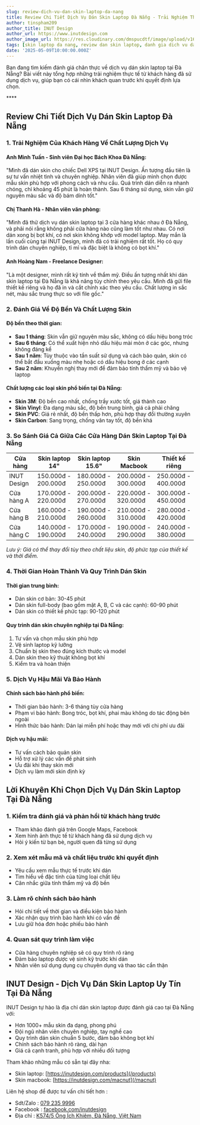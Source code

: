 ```yaml
---
slug: review-dich-vu-dan-skin-laptop-da-nang
title: Review Chi Tiết Dịch Vụ Dán Skin Laptop Đà Nẵng - Trải Nghiệm Thực Tế Từ Khách Hàng
author: tinspham209
author_title: INUT Design
author_url: https://www.inutdesign.com
author_image_url: https://res.cloudinary.com/dmspucdtf/image/upload/v1663647671/inut/292635797_197003529328579_4330060878795101093_n_bjzhby.jpg
tags: [skin laptop da nang, review dan skin laptop, danh gia dich vu dan skin, trai nghiem dan skin laptop]
date: '2025-05-09T10:00:00.000Z'
---
```


Bạn đang tìm kiếm đánh giá chân thực về dịch vụ dán skin laptop tại Đà Nẵng? Bài viết này tổng hợp những trải nghiệm thực tế từ khách hàng đã sử dụng dịch vụ, giúp bạn có cái nhìn khách quan trước khi quyết định lựa chọn.

<!-- truncate-->****

<!-- ## Table of contents -->

## Review Chi Tiết Dịch Vụ Dán Skin Laptop Đà Nẵng

### 1. Trải Nghiệm Của Khách Hàng Về Chất Lượng Dịch Vụ

#### Anh Minh Tuấn - Sinh viên Đại học Bách Khoa Đà Nẵng:
"Mình đã dán skin cho chiếc Dell XPS tại INUT Design. Ấn tượng đầu tiên là sự tư vấn nhiệt tình và chuyên nghiệp. Nhân viên đã giúp mình chọn được mẫu skin phù hợp với phong cách và nhu cầu. Quá trình dán diễn ra nhanh chóng, chỉ khoảng 45 phút là hoàn thành. Sau 6 tháng sử dụng, skin vẫn giữ nguyên màu sắc và độ bám dính tốt."

#### Chị Thanh Hà - Nhân viên văn phòng:
"Mình đã thử dịch vụ dán skin laptop tại 3 cửa hàng khác nhau ở Đà Nẵng, và phải nói rằng không phải cửa hàng nào cũng làm tốt như nhau. Có nơi dán xong bị bọt khí, có nơi skin không khớp với model laptop. May mắn là lần cuối cùng tại INUT Design, mình đã có trải nghiệm rất tốt. Họ có quy trình dán chuyên nghiệp, tỉ mỉ và đặc biệt là không có bọt khí."

#### Anh Hoàng Nam - Freelance Designer:
"Là một designer, mình rất kỹ tính về thẩm mỹ. Điều ấn tượng nhất khi dán skin laptop tại Đà Nẵng là khả năng tùy chỉnh theo yêu cầu. Mình đã gửi file thiết kế riêng và họ đã in và cắt chính xác theo yêu cầu. Chất lượng in sắc nét, màu sắc trung thực so với file gốc."

### 2. Đánh Giá Về Độ Bền Và Chất Lượng Skin

#### Độ bền theo thời gian:
- **Sau 1 tháng**: Skin vẫn giữ nguyên màu sắc, không có dấu hiệu bong tróc
- **Sau 6 tháng**: Có thể xuất hiện nhỏ dấu hiệu mài mòn ở các góc, nhưng không đáng kể
- **Sau 1 năm**: Tùy thuộc vào tần suất sử dụng và cách bảo quản, skin có thể bắt đầu xuống màu nhẹ hoặc có dấu hiệu bong ở các cạnh
- **Sau 2 năm**: Khuyến nghị thay mới để đảm bảo tính thẩm mỹ và bảo vệ laptop

#### Chất lượng các loại skin phổ biến tại Đà Nẵng:
- **Skin 3M**: Độ bền cao nhất, chống trầy xước tốt, giá thành cao
- **Skin Vinyl**: Đa dạng màu sắc, độ bền trung bình, giá cả phải chăng
- **Skin PVC**: Giá rẻ nhất, độ bền thấp hơn, phù hợp thay đổi thường xuyên
- **Skin Carbon**: Sang trọng, chống vân tay tốt, độ bền khá

### 3. So Sánh Giá Cả Giữa Các Cửa Hàng Dán Skin Laptop Tại Đà Nẵng

| Cửa hàng    | Skin laptop 14"     | Skin laptop 15.6"   | Skin Macbook        | Thiết kế riêng      |
| ----------- | ------------------- | ------------------- | ------------------- | ------------------- |
| INUT Design | 150.000đ - 200.000đ | 180.000đ - 250.000đ | 200.000đ - 300.000đ | 250.000đ - 400.000đ |
| Cửa hàng A  | 170.000đ - 220.000đ | 200.000đ - 270.000đ | 220.000đ - 320.000đ | 300.000đ - 450.000đ |
| Cửa hàng B  | 160.000đ - 210.000đ | 190.000đ - 260.000đ | 210.000đ - 310.000đ | 280.000đ - 420.000đ |
| Cửa hàng C  | 140.000đ - 190.000đ | 170.000đ - 240.000đ | 190.000đ - 290.000đ | 240.000đ - 380.000đ |

*Lưu ý: Giá có thể thay đổi tùy theo chất liệu skin, độ phức tạp của thiết kế và thời điểm.*

### 4. Thời Gian Hoàn Thành Và Quy Trình Dán Skin

#### Thời gian trung bình:
- Dán skin cơ bản: 30-45 phút
- Dán skin full-body (bao gồm mặt A, B, C và các cạnh): 60-90 phút
- Dán skin có thiết kế phức tạp: 90-120 phút

#### Quy trình dán skin chuyên nghiệp tại Đà Nẵng:
1. Tư vấn và chọn mẫu skin phù hợp
2. Vệ sinh laptop kỹ lưỡng
3. Chuẩn bị skin theo đúng kích thước và model
4. Dán skin theo kỹ thuật không bọt khí
5. Kiểm tra và hoàn thiện

### 5. Dịch Vụ Hậu Mãi Và Bảo Hành

#### Chính sách bảo hành phổ biến:
- Thời gian bảo hành: 3-6 tháng tùy cửa hàng
- Phạm vi bảo hành: Bong tróc, bọt khí, phai màu không do tác động bên ngoài
- Hình thức bảo hành: Dán lại miễn phí hoặc thay mới với chi phí ưu đãi

#### Dịch vụ hậu mãi:
- Tư vấn cách bảo quản skin
- Hỗ trợ xử lý các vấn đề phát sinh
- Ưu đãi khi thay skin mới
- Dịch vụ làm mới skin định kỳ

## Lời Khuyên Khi Chọn Dịch Vụ Dán Skin Laptop Tại Đà Nẵng

### 1. Kiểm tra đánh giá và phản hồi từ khách hàng trước
- Tham khảo đánh giá trên Google Maps, Facebook
- Xem hình ảnh thực tế từ khách hàng đã sử dụng dịch vụ
- Hỏi ý kiến từ bạn bè, người quen đã từng sử dụng

### 2. Xem xét mẫu mã và chất liệu trước khi quyết định
- Yêu cầu xem mẫu thực tế trước khi dán
- Tìm hiểu về đặc tính của từng loại chất liệu
- Cân nhắc giữa tính thẩm mỹ và độ bền

### 3. Làm rõ chính sách bảo hành
- Hỏi chi tiết về thời gian và điều kiện bảo hành
- Xác nhận quy trình bảo hành khi có vấn đề
- Lưu giữ hóa đơn hoặc phiếu bảo hành

### 4. Quan sát quy trình làm việc
- Cửa hàng chuyên nghiệp sẽ có quy trình rõ ràng
- Đảm bảo laptop được vệ sinh kỹ trước khi dán
- Nhân viên sử dụng dụng cụ chuyên dụng và thao tác cẩn thận

## INUT Design - Dịch Vụ Dán Skin Laptop Uy Tín Tại Đà Nẵng

INUT Design tự hào là địa chỉ dán skin laptop được đánh giá cao tại Đà Nẵng với:
- Hơn 1000+ mẫu skin đa dạng, phong phú
- Đội ngũ nhân viên chuyên nghiệp, tay nghề cao
- Quy trình dán skin chuẩn 5 bước, đảm bảo không bọt khí
- Chính sách bảo hành rõ ràng, dài hạn
- Giá cả cạnh tranh, phù hợp với nhiều đối tượng

Tham khảo những mẫu có sẵn tại đây nha:
- Skin laptop: [https://inutdesign.com/products](/products)
- Skin macbook: [https://inutdesign.com/macnut](/macnut)

Liên hệ shop để được tư vấn chi tiết hơn :
- Sdt/Zalo : [079 235 9996](tel:0792359996)
- Facebook : [facebook.com/inutdesign](https://www.facebook.com/inutdesign)
- Địa chỉ : [K574/5 Ông Ích Khiêm, Đà Nẵng, Việt Nam](https://maps.app.goo.gl/dAdKSbnBEvarx6LK8)
